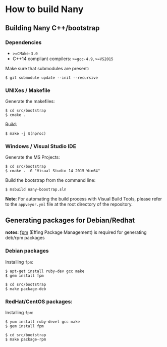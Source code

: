 How to build Nany
=================


Building Nany C++/bootstrap
---------------------------

### Dependencies

 * `>=CMake-3.0`
 * C++14 compliant compilers: `>=gcc-4.9`, `>=VS2015`

Make sure that submodules are present:
```
$ git submodule update --init --recursive
```


### UNIXes / Makefile

Generate the makefiles:
```
$ cd src/bootstrap
$ cmake .

```

Build:
```
$ make -j $(nproc)
```


### Windows / Visual Studio IDE


Generate the MS Projects:
```
$ cd src/bootstrap
$ cmake . -G "Visual Studio 14 2015 Win64"
```

Build the bootstrap from the command line:
```
$ msbuild nany-boostrap.sln
```

**Note**: For automating the build process with Visual Build Tools, please refer
to the `appveyor.yml` file at the root directory of the repository.


Generating packages for Debian/Redhat
-------------------------------------

**notes**: [fpm](https://github.com/jordansissel/fpm) (Effing Package Management) is required for generating deb/rpm packages

### Debian packages
Installing `fpm`:
```
$ apt-get install ruby-dev gcc make
$ gem install fpm
```

```
$ cd src/bootstrap
$ make package-deb
```

### RedHat/CentOS packages:

Installing `fpm`:
```
$ yum install ruby-devel gcc make
$ gem install fpm
```

```
$ cd src/bootstrap
$ make package-rpm
```
